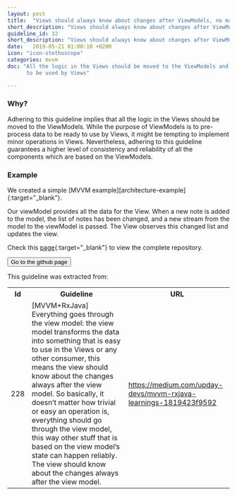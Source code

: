 ```yaml
---
layout: post
title:  "Views should always know about changes after ViewModels, no matter how trivial an operation may be."
short_description: "Views should always know about changes after ViewModels"
guideline_id: 32
short_description: "Views should always know about changes after ViewModels"
date:   2019-05-21 01:00:10 +0200
icon: "icon-stethoscope"
categories: mvvm
doc: "All the logic in the Views should be moved to the ViewModels and the ViewModels should pre-process the data to be ready
      to be used by Views"

---
```

<h3>Why?</h3>
Adhering to this guideline implies that all the logic
in the Views should be moved to the ViewModels. While the
purpose of ViewModels is to pre-process data to be ready
to use by Views, it might be tempting to implement minor
operations in Views. Nevertheless, adhering to this guideline
guarantees a higher level of consistency and reliability of all
the components which are based on the ViewModels.



<h3>Example</h3>
We created a simple [MVVM example][architecture-example]{:target="_blank"}.

Our viewModel provides all the data for the View.
When a new note is added to the model, the list of notes has been changed, and a new stream from the model to the viewModel is passed.
The View observes this changed list and updates the view.


<script src="https://gist.github.com/Geertdepont/06e30ce3516c8ad36134543c9cbfe036.js"></script>

<script src="https://gist.github.com/Geertdepont/0cf01c5b3504ad226e946d261908cf44.js"></script>

Check this [page][architecture-example]{:target="_blank"} to view the complete repository.

<a href="https://github.com/Geertdepont/bachelor_thesis/tree/master/ArchitectureExample" target="_blank"><button type="button" class="btn btn-primary btn-icon-right">Go to the github page</button></a>

This guideline was extracted from:
<table id="guidelinelinks">
  <tr>
    <th>Id</th>
    <th>Guideline</th>
    <th>URL</th>
  </tr>
    <tr>
      <td>228</td>
      <td>[MVVM+RxJava] Everything goes through the view model: the view model transforms the data into something that is easy to use in the Views or any other consumer, this means the view should know about the changes always after the view model. So basically, it doesn’t matter how trivial or easy an operation is, everything should go through the view model, this way other stuff that is based on the view model’s state can happen reliably. The view should know about the changes always after the view model.</td>
     <td><a href="https://medium.com/upday-devs/mvvm-rxjava-learnings-1819423f9592" target="_blank">https://medium.com/upday-devs/mvvm-rxjava-learnings-1819423f9592</a></td>
    </tr>    
</table>

[architecture-example]: https://github.com/Geertdepont/bachelor_thesis/tree/master/ArchitectureExample